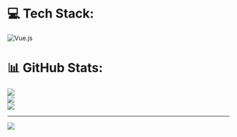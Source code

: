 
# 💻 Tech Stack:
![Vue.js](https://img.shields.io/badge/vue.js-%2335495e.svg?style=for-the-badge&logo=vuedotjs&logoColor=%234FC08D)
# 📊 GitHub Stats:
![](https://github-readme-stats.vercel.app/api?username=knstmdvdvd&theme=merko&hide_border=false&include_all_commits=true&count_private=true)<br/>
![](https://github-readme-streak-stats.herokuapp.com/?user=knstmdvdvd&theme=merko&hide_border=false)<br/>
![](https://github-readme-stats.vercel.app/api/top-langs/?username=knstmdvdvd&theme=merko&hide_border=false&include_all_commits=true&count_private=true&layout=compact)

---
[![](https://visitcount.itsvg.in/api?id=knstmdvdvd&icon=0&color=0)](https://visitcount.itsvg.in)

<!-- Proudly created with GPRM ( https://gprm.itsvg.in ) -->
